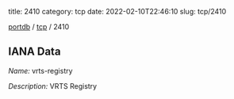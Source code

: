 title: 2410
category: tcp
date: 2022-02-10T22:46:10
slug: tcp/2410

[portdb](/) / [tcp](/category/tcp.html) / 2410


## IANA Data

_Name:_ vrts-registry

_Description:_ VRTS Registry


